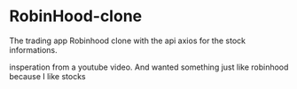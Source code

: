 # RobinHood-clone
The trading app Robinhood clone with the api axios for the stock informations.

insperation from a youtube video. And wanted something just like robinhood because I like stocks
